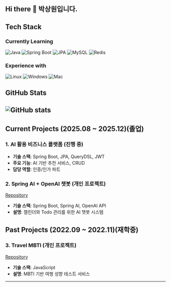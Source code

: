 ## Hi there 👋 박상원입니다.

## Tech Stack

### Currently Learning
![Java](https://img.shields.io/badge/Java-ED8B00?style=flat-square&logo=openjdk&logoColor=white)
![Spring Boot](https://img.shields.io/badge/Spring_Boot-6DB33F?style=flat-square&logo=spring-boot&logoColor=white)
![JPA](https://img.shields.io/badge/JPA-59666C?style=flat-square&logo=hibernate&logoColor=white)
![MySQL](https://img.shields.io/badge/MySQL-4479A1?style=flat-square&logo=mysql&logoColor=white)
![Redis](https://img.shields.io/badge/Redis-DC382D?style=flat-square&logo=redis&logoColor=white)

### Experience with
![Linux](https://img.shields.io/badge/Linux-FCC624?style=flat-square&logo=linux&logoColor=black)
![Windows](https://img.shields.io/badge/Windows-0078D6?style=flat-square&logo=windows&logoColor=white)
![Mac](https://img.shields.io/badge/Mac-000000?style=flat-square&logo=apple&logoColor=white)

## GitHub Stats

![GitHub stats](https://github-readme-stats.vercel.app/api?username=upotato200&show_icons=true&theme=default)
---

## Current Projects (2025.08 ~ 2025.12)(졸업)

### 1. AI 활용 비즈니스 플랫폼 (진행 중)
- **기술 스택**: Spring Boot, JPA, QueryDSL, JWT
- **주요 기능**: AI 기반 추천 서비스, CRUD
- **담당 역할**: 인증/인가 파트

### 2. Spring AI + OpenAI 챗봇 (개인 프로젝트)
[Repository](https://github.com/upotato200/SpringAI-openai-chatbot-CalendarTodo)
- **기술 스택**: Spring Boot, Spring AI, OpenAI API
- **설명**: 캘린더와 Todo 관리를 위한 AI 챗봇 시스템

## Past Projects (2022.09 ~ 2022.11)(재학중)

### 3. Travel MBTI (개인 프로젝트)
[Repository](https://github.com/upotato200/TravelMBTI)
- **기술 스택**: JavaScript
- **설명**: MBTI 기반 여행 성향 테스트 서비스

---


